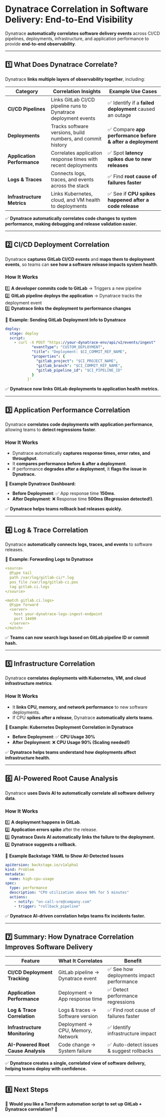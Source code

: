 # **Dynatrace Correlation in Software Delivery: End-to-End Visibility**

Dynatrace **automatically correlates software delivery events** across CI/CD pipelines, deployments, infrastructure, and application performance to provide **end-to-end observability**.

---

## **1️⃣ What Does Dynatrace Correlate?**
Dynatrace **links multiple layers of observability together**, including:

| **Category** | **Correlation Insights** | **Example Use Cases** |
|-------------|--------------------------|----------------------|
| **CI/CD Pipelines** | Links GitLab CI/CD pipeline runs to Dynatrace deployment events | ✅ Identify if a **failed deployment** caused an outage |
| **Deployments** | Tracks software versions, build numbers, and commit history | ✅ Compare **app performance before & after a deployment** |
| **Application Performance** | Correlates application response times with recent deployments | ✅ Spot **latency spikes due to new releases** |
| **Logs & Traces** | Connects logs, traces, and events across the stack | ✅ Find **root cause of failures faster** |
| **Infrastructure Metrics** | Links Kubernetes, cloud, and VM health to deployments | ✅ See if **CPU spikes happened after a code release** |

✅ **Dynatrace automatically correlates code changes to system performance, making debugging and release validation easier.**

---

## **2️⃣ CI/CD Deployment Correlation**
Dynatrace **captures GitLab CI/CD events** and **maps them to deployment events**, so teams can **see how a software release impacts system health**.

### **How It Works**
1️⃣ **A developer commits code to GitLab** → Triggers a new pipeline  
2️⃣ **GitLab pipeline deploys the application** → Dynatrace tracks the deployment event  
3️⃣ **Dynatrace links the deployment to performance changes**  

📌 **Example: Sending GitLab Deployment Info to Dynatrace**
```yaml
deploy:
  stage: deploy
  script:
    - curl -X POST "https://your-dynatrace-env/api/v2/events/ingest"       -H "Authorization: Api-Token $DYNATRACE_API_TOKEN"       -H "Content-Type: application/json"       -d '{
            "eventType": "CUSTOM_DEPLOYMENT",
            "title": "Deployment: $CI_COMMIT_REF_NAME",
            "properties": {
              "gitlab_project": "$CI_PROJECT_NAME",
              "gitlab_branch": "$CI_COMMIT_REF_NAME",
              "gitlab_pipeline_id": "$CI_PIPELINE_ID"
            }
          }'
```

✅ **Dynatrace now links GitLab deployments to application health metrics.**

---

## **3️⃣ Application Performance Correlation**
Dynatrace **correlates code deployments with application performance**, allowing teams to **detect regressions faster**.

### **How It Works**
- Dynatrace automatically **captures response times, error rates, and throughput**.
- It **compares performance before & after a deployment**.
- If performance **degrades after a deployment**, it **flags the issue in Dynatrace.**

📌 **Example Dynatrace Dashboard:**
- **Before Deployment**: ✅ App response time **150ms**.
- **After Deployment**: ❌ Response time **500ms (Regression detected!)**.

✅ **Dynatrace helps teams rollback bad releases quickly.**

---

## **4️⃣ Log & Trace Correlation**
Dynatrace **automatically connects logs, traces, and events** to software releases.

📌 **Example: Forwarding Logs to Dynatrace**
```yaml
<source>
  @type tail
  path /var/log/gitlab-ci/*.log
  pos_file /var/log/gitlab-ci.pos
  tag gitlab.ci.logs
</source>

<match gitlab.ci.logs>
  @type forward
  <server>
    host your-dynatrace-logs-ingest-endpoint
    port 14499
  </server>
</match>
```
✅ **Teams can now search logs based on GitLab pipeline ID or commit hash.**

---

## **5️⃣ Infrastructure Correlation**
Dynatrace **correlates deployments with Kubernetes, VM, and cloud infrastructure metrics**.

### **How It Works**
- It **links CPU, memory, and network performance** to new software deployments.
- If CPU **spikes after a release**, Dynatrace **automatically alerts teams**.

📌 **Example: Kubernetes Deployment Correlation in Dynatrace**
- **Before Deployment**: ✅ **CPU Usage 30%**
- **After Deployment**: ❌ **CPU Usage 90% (Scaling needed!)**

✅ **Dynatrace helps teams understand how deployments affect infrastructure health.**

---

## **6️⃣ AI-Powered Root Cause Analysis**
Dynatrace **uses Davis AI to automatically correlate all software delivery data**.

### **How It Works**
1️⃣ **A deployment happens in GitLab**.  
2️⃣ **Application errors spike** after the release.  
3️⃣ **Dynatrace Davis AI automatically links the failure to the deployment.**  
4️⃣ **Dynatrace suggests a rollback.**  

📌 **Example Backstage YAML to Show AI-Detected Issues**
```yaml
apiVersion: backstage.io/v1alpha1
kind: Problem
metadata:
  name: high-cpu-usage
spec:
  type: performance
  description: "CPU utilization above 90% for 5 minutes"
  actions:
    - notify: "on-call-sre@company.com"
    - trigger: "rollback_pipeline"
```
✅ **Dynatrace AI-driven correlation helps teams fix incidents faster.**

---

## **7️⃣ Summary: How Dynatrace Correlation Improves Software Delivery**
| **Feature** | **What It Correlates** | **Benefit** |
|------------|--------------------|-----------|
| **CI/CD Deployment Tracking** | GitLab pipeline → Dynatrace event | ✅ See how deployments impact performance |
| **Application Performance** | Deployment → App response time | ✅ Detect performance regressions |
| **Log & Trace Correlation** | Logs & traces → Software version | ✅ Find root cause of failures faster |
| **Infrastructure Monitoring** | Deployment → CPU, Memory, Network | ✅ Identify infrastructure impact |
| **AI-Powered Root Cause Analysis** | Code change → System failure | ✅ Auto-detect issues & suggest rollbacks |

✅ **Dynatrace creates a single, correlated view of software delivery, helping teams deploy with confidence.**

---

## **8️⃣ Next Steps**
🚀 **Would you like a Terraform automation script to set up GitLab + Dynatrace correlation?** 🚀
